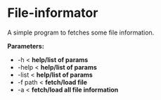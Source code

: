 # File-informator
A simple program to fetches some file information.

**Parameters:**
* -h < **help/list of params**
* -help < **help/list of params**
* -list < **help/list of params**
* -f path < **fetch/load file**
* -a < **fetch/load all file information**
